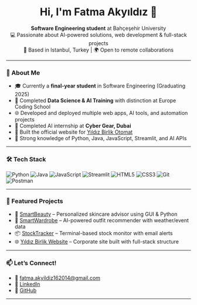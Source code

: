 <h1 align="center">Hi, I'm Fatma Akyıldız 👋</h1>

<p align="center">
  <b>Software Engineering student</b> at Bahçeşehir University <br/>
  💻 Passionate about AI-powered solutions, web development & full-stack projects<br/>
  📍 Based in Istanbul, Turkey | 🌍 Open to remote collaborations
</p>

---

### 🚀 About Me

- 🎓 Currently a **final-year student** in Software Engineering (Graduating 2025)
- 🧠 Completed **Data Science & AI Training** with distinction at Europe Coding School
- 🌐 Developed and deployed multiple web apps, AI tools, and automation projects
- 🏢 Completed AI internship at **Cyber Gear, Dubai**
- 💼 Built the official website for [Yıldız Birlik Otomat](https://www.yildizbirlik.com.tr)  
- 🧠 Strong knowledge of Python, Java, JavaScript, Streamlit, and AI APIs

---

### 🛠️ Tech Stack

![Python](https://img.shields.io/badge/-Python-3776AB?logo=python&logoColor=white)
![Java](https://img.shields.io/badge/-Java-007396?logo=java&logoColor=white)
![JavaScript](https://img.shields.io/badge/-JavaScript-F7DF1E?logo=javascript&logoColor=black)
![Streamlit](https://img.shields.io/badge/-Streamlit-FF4B4B?logo=streamlit&logoColor=white)
![HTML5](https://img.shields.io/badge/-HTML5-E34F26?logo=html5&logoColor=white)
![CSS3](https://img.shields.io/badge/-CSS3-1572B6?logo=css3&logoColor=white)
![Git](https://img.shields.io/badge/-Git-F05032?logo=git&logoColor=white)
![Postman](https://img.shields.io/badge/-Postman-FF6C37?logo=postman&logoColor=white)

---

### 📌 Featured Projects

- 🎨 [SmartBeauty](https://github.com/fatmakyldz/SmartBeauty-Recommender) – Personalized skincare advisor using GUI & Python
- 👗 [SmartWardrobe](https://github.com/fatmakyldz/SmartWardrobe-AI) – AI-powered outfit recommender with weather/event data
- 📦 [StockTracker](https://github.com/fatmakyldz/StockTracker) – Terminal-based stock monitor with email alerts
- 🌐 [Yıldız Birlik Website](https://www.yildizbirlik.com.tr) – Corporate site built with full-stack structure

---

### 📫 Let’s Connect!

- 📧 fatma.akyildiz162014@gmail.com
- 🔗 [LinkedIn](https://linkedin.com/in/fatma-akyıldız)
- 🐙 [GitHub](https://github.com/fatmakyldz)

---


